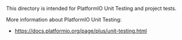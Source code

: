 This directory is intended for PlatformIO Unit Testing and project tests.

More information about PlatformIO Unit Testing:
- https://docs.platformio.org/page/plus/unit-testing.html
